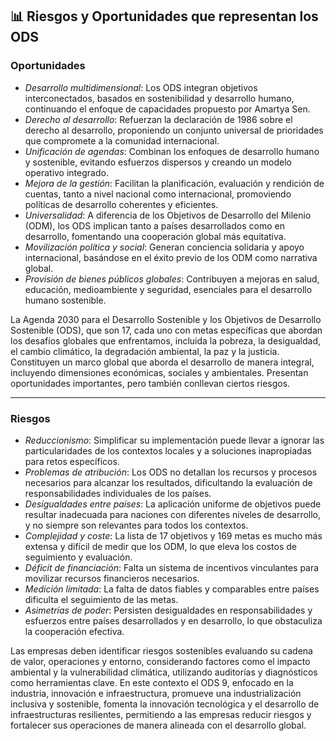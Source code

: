 ## 📊 Riesgos y Oportunidades que representan los ODS

### Oportunidades
- *Desarrollo multidimensional*: Los ODS integran objetivos interconectados, basados en sostenibilidad y desarrollo humano, continuando el enfoque de capacidades propuesto por Amartya Sen.
- *Derecho al desarrollo*: Refuerzan la declaración de 1986 sobre el derecho al desarrollo, proponiendo un conjunto universal de prioridades que compromete a la comunidad internacional.
- *Unificación de agendas*: Combinan los enfoques de desarrollo humano y sostenible, evitando esfuerzos dispersos y creando un modelo operativo integrado.
- *Mejora de la gestión*: Facilitan la planificación, evaluación y rendición de cuentas, tanto a nivel nacional como internacional, promoviendo políticas de desarrollo coherentes y eficientes.
- *Universalidad*: A diferencia de los Objetivos de Desarrollo del Milenio (ODM), los ODS implican tanto a países desarrollados como en desarrollo, fomentando una cooperación global más equitativa.
- *Movilización política y social*: Generan conciencia solidaria y apoyo internacional, basándose en el éxito previo de los ODM como narrativa global.
- *Provisión de bienes públicos globales*: Contribuyen a mejoras en salud, educación, medioambiente y seguridad, esenciales para el desarrollo humano sostenible.

La Agenda 2030 para el Desarrollo Sostenible y los Objetivos de Desarrollo Sostenible (ODS), que son 17, cada uno con metas específicas que abordan los desafíos globales que enfrentamos, incluida la pobreza, la desigualdad, el cambio climático, la degradación ambiental, la paz y la justicia. Constituyen un marco global que aborda el desarrollo de manera integral, incluyendo dimensiones económicas, sociales y ambientales. Presentan oportunidades importantes, pero también conllevan ciertos riesgos.

---

### Riesgos
- *Reduccionismo*: Simplificar su implementación puede llevar a ignorar las particularidades de los contextos locales y a soluciones inapropiadas para retos específicos.
- *Problemas de atribución*: Los ODS no detallan los recursos y procesos necesarios para alcanzar los resultados, dificultando la evaluación de responsabilidades individuales de los países.
- *Desigualdades entre países*: La aplicación uniforme de objetivos puede resultar inadecuada para naciones con diferentes niveles de desarrollo, y no siempre son relevantes para todos los contextos.
- *Complejidad y coste*: La lista de 17 objetivos y 169 metas es mucho más extensa y difícil de medir que los ODM, lo que eleva los costos de seguimiento y evaluación.
- *Déficit de financiación*: Falta un sistema de incentivos vinculantes para movilizar recursos financieros necesarios.
- *Medición limitada*: La falta de datos fiables y comparables entre países dificulta el seguimiento de las metas.
- *Asimetrías de poder*: Persisten desigualdades en responsabilidades y esfuerzos entre países desarrollados y en desarrollo, lo que obstaculiza la cooperación efectiva.

Las empresas deben identificar riesgos sostenibles evaluando su cadena de valor, operaciones y entorno, considerando factores como el impacto ambiental y la vulnerabilidad climática, utilizando auditorías y diagnósticos como herramientas clave. En este contexto el ODS 9, enfocado en la industria, innovación e infraestructura, promueve una industrialización inclusiva y sostenible, fomenta la innovación tecnológica y el desarrollo de infraestructuras resilientes, permitiendo a las empresas reducir riesgos y fortalecer sus operaciones de manera alineada con el desarrollo global.
